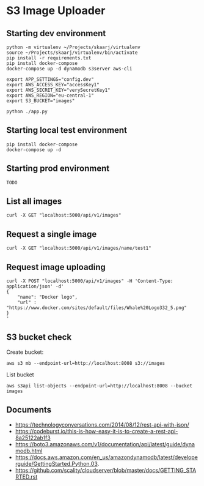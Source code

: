 # S3 Image Uploader
## Starting dev environment

    python -m virtualenv ~/Projects/skaarj/virtualenv
    source ~/Projects/skaarj/virtualenv/bin/activate
    pip install -r requirements.txt
    pip install docker-compose
    docker-compose up -d dynamodb s3server aws-cli

    export APP_SETTINGS="config.dev"
    export AWS_ACCESS_KEY="accessKey1"
    export AWS_SECRET_KEY="verySecretKey1"
    export AWS_REGION="eu-central-1"
    export S3_BUCKET="images"

    python ./app.py

## Starting local test environment

    pip install docker-compose
    docker-compose up -d

## Starting prod environment

    TODO

## List all images

    curl -X GET "localhost:5000/api/v1/images"


## Request a single image

    curl -X GET "localhost:5000/api/v1/images/name/test1"


## Request image uploading

    curl -X POST "localhost:5000/api/v1/images" -H 'Content-Type: application/json' -d'
    {
        "name": "Docker logo",
        "url" : "https://www.docker.com/sites/default/files/Whale%20Logo332_5.png"
    }
    '


## S3 bucket check

Create bucket:

    aws s3 mb --endpoint-url=http://localhost:8008 s3://images

List bucket

    aws s3api list-objects --endpoint-url=http://localhost:8008 --bucket images


## Documents
  * https://technologyconversations.com/2014/08/12/rest-api-with-json/
  * https://codeburst.io/this-is-how-easy-it-is-to-create-a-rest-api-8a25122ab1f3
  * https://boto3.amazonaws.com/v1/documentation/api/latest/guide/dynamodb.html
  * https://docs.aws.amazon.com/en_us/amazondynamodb/latest/developerguide/GettingStarted.Python.03.
  * https://github.com/scality/cloudserver/blob/master/docs/GETTING_STARTED.rst
